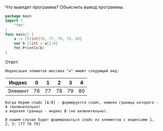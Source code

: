Что выведет программа? Объяснить вывод программы.

```go
package main
import (
    "fmt"
)
func main() {
    a := [5]int{76, 77, 78, 79, 80}
    var b []int = a[1:4]
    fmt.Println(b)
}
```

Ответ:
```
Индексация элеметов массива "a" имеют следующий вид:
```

| Индекс   | 0   | 1   | 2   | 3   | 4   |
|----------|-----|-----|-----|-----|-----|
| Элемент  | 76  | 77  | 78  | 79  | 80  |

```
Когда берем слайс [A:B] - формируется слайс, нижняя граница которого - A (включительно)
а верхняя граница - индекс B (не включительно). 

В нашем случае будет формироваться слайс из элементов с индексами 1, 2, 3: [77 78 79]
```